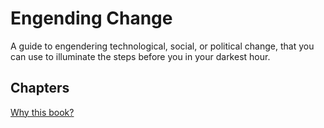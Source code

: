 Engending Change
================

A guide to engendering technological, social, or political
change, that you can use to illuminate the steps before you in
your darkest hour.

## Chapters ##

[Why this book?](01-why-this-book.markdown)